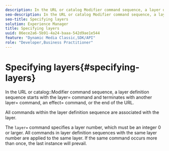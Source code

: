 ```yaml
---
description: In the URL or catalog Modifier command sequence, a layer definition sequence starts with the layer= command and terminates with another layer= command, an effect= command, or the end of the URL.
seo-description: In the URL or catalog Modifier command sequence, a layer definition sequence starts with the layer= command and terminates with another layer= command, an effect= command, or the end of the URL.
seo-title: Specifying layers
solution: Experience Manager
title: Specifying layers
uuid: 86ece2a6-5b91-4a24-baaa-542d9ae1e544
feature: "Dynamic Media Classic,SDK/API"
role: "Developer,Business Practitioner"
---
```


# Specifying layers{#specifying-layers}

In the URL or catalog::Modifier command sequence, a layer definition sequence starts with the layer= command and terminates with another layer= command, an effect= command, or the end of the URL.

All commands within the layer definition sequence are associated with the layer.

The `layer=` command specifies a layer number, which must be an integer 0 or larger. All commands in layer definition sequences with the same layer number are applied to the same layer. If the same command occurs more than once, the last instance will prevail. 
